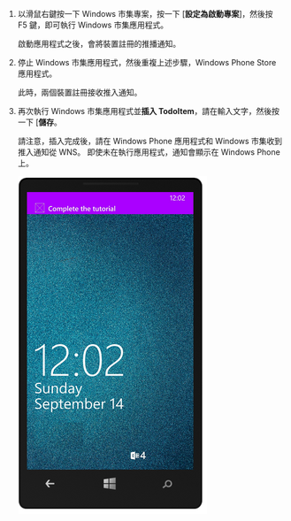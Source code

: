 
1. 以滑鼠右鍵按一下 Windows 市集專案，按一下 [**設定為啟動專案**]，然後按 F5 鍵，即可執行 Windows 市集應用程式。
    
    啟動應用程式之後，會將裝置註冊的推播通知。

2. 停止 Windows 市集應用程式，然後重複上述步驟，Windows Phone Store 應用程式。

    此時，兩個裝置註冊接收推入通知。

3. 再次執行 Windows 市集應用程式並**插入 TodoItem**，請在輸入文字，然後按一下 [**儲存**。

    請注意，插入完成後，請在 Windows Phone 應用程式和 Windows 市集收到推入通知從 WNS。 即使未在執行應用程式，通知會顯示在 Windows Phone 上。

    ![](./media/app-service-mobile-windows-universal-test-push/mobile-quickstart-push5-wp8.png)

